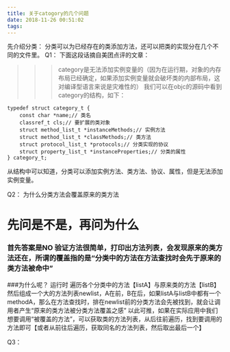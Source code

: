 ```yaml
---
title: 关于catogory的几个问题
date: 2018-11-26 00:51:02
tags:
---
```

先介绍分类：
分类可以为已经存在的类添加方法，还可以把类的实现分在几个不同的文件里。
Q1：
下面这段话摘自美团点评的文章：
>>>category是无法添加实例变量的（因为在运行期，对象的内存布局已经确定，如果添加实例变量就会破坏类的内部布局，这对编译型语言来说是灾难性的）
我们可以在objc的源码中看到category的结构，如下：
```objc
typedef struct category_t {
    const char *name;// 类名
    classref_t cls;// 要扩展的类对象
    struct method_list_t *instanceMethods;// 实例方法
    struct method_list_t *classMethods;// 类方法
    struct protocol_list_t *protocols;// 分类实现的协议
    struct property_list_t *instanceProperties;// 分类的属性
} category_t;

```
从结构中可以知道，分类可以添加实例方法、类方法、协议、属性，但是无法添加实例变量。

Q2：
为什么分类方法会覆盖原来的类方法
# 先问是不是，再问为什么
### 首先答案是NO 验证方法很简单，打印出方法列表，会发现原来的类方法还在，所谓的覆盖指的是“分类中的方法在方法查找时会先于原来的类方法被命中”
###为什么呢？
运行时 遍历各个分类中的方法【listA】与原来类的方法【listB】然后组成一个大的方法列表newlist，A在前，B在后，如果listA与listB中都有一个methodA，那么在方法查找时，排在newlist前的分类方法会先被找到，就会让调用者产生“原来的类方法被分类方法覆盖之感”
以此可推，如果在实际应用中我们想要调用“被覆盖的方法”，可以获取类的方法列表，从后往前遍历，找到要调用的方法即可【或者从前往后遍历，获取同名的方法列表，然后取出最后一个】

Q3：

